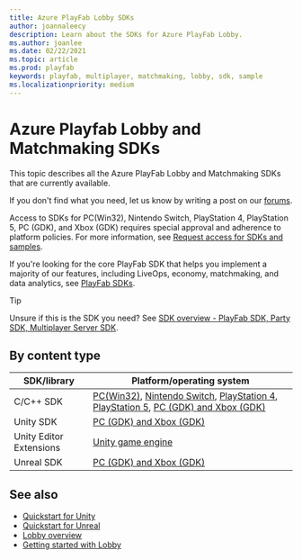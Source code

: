 ```yaml
---
title: Azure PlayFab Lobby SDKs
author: joannaleecy
description: Learn about the SDKs for Azure PlayFab Lobby.
ms.author: joanlee
ms.date: 02/22/2021
ms.topic: article
ms.prod: playfab
keywords: playfab, multiplayer, matchmaking, lobby, sdk, sample
ms.localizationpriority: medium
---
```


# Azure Playfab Lobby and Matchmaking SDKs

This topic describes all the Azure PlayFab Lobby and Matchmaking SDKs that are currently available.

If you don't find what you need, let us know by writing a post on our [forums](https://community.playfab.com/index.html).

Access to SDKs for PC(Win32), Nintendo Switch, PlayStation 4, PlayStation 5, PC (GDK), and Xbox (GDK) requires special approval and adherence to platform policies. For more information, see [Request access for SDKs and samples](../../networking/request-access-for-sdks-samples.md). 

If you're looking for the core PlayFab SDK that helps you implement a majority of our features, including LiveOps, economy, matchmaking, and data analytics, see [PlayFab SDKs](../../../../sdks/playfab-sdk-intro.md).

> [!Tip]
> Unsure if this is the SDK you need? See [SDK overview - PlayFab SDK, Party SDK, Multiplayer Server SDK](../../../../sdks/sdk-overview.md).

## By content type

| SDK/library| Platform/operating system|
|------------|--------------------------|
| C/C++ SDK  | [PC(Win32)](#), [Nintendo Switch](https://dev.azure.com/PlayFabPrivate/Switch/_packaging?_a=feed&feed=SwitchGeneral), [PlayStation 4](https://dev.azure.com/PlayFabPrivate/PS4/_packaging?_a=feed&feed=PS4General), [PlayStation 5](https://dev.azure.com/PlayFabPrivate/PS5/_packaging?_a=feed&feed=PS5General), [PC (GDK) and Xbox (GDK)](https://aka.ms/gdkdl)|
| Unity SDK  | [PC (GDK) and Xbox (GDK)](https://dev.azure.com/PlayFabPrivate/GDK/_git/PlayFabMultiplayerUnityGDK)|
| Unity Editor Extensions | [Unity game engine](https://github.com/PlayFab/UnityEditorExtensions/releases)|
| Unreal SDK |[PC (GDK) and Xbox (GDK)](https://dev.azure.com/PlayFabPrivate/GDK/_git/PlayFabOSSUnrealGDK)|

## See also

* [Quickstart for Unity](#)
* [Quickstart for Unreal](#)
* [Lobby overview](../index.md)
* [Getting started with Lobby](../lobby-getting-started.md)